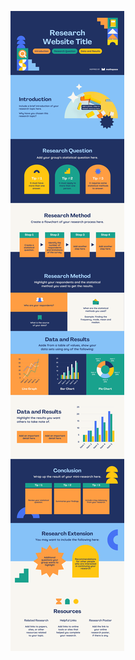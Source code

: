 ![template](https://raw.githubusercontent.com/ShriIraCatalog/resources-two/refs/heads/master/2025/04/20/20250420032107.png)
